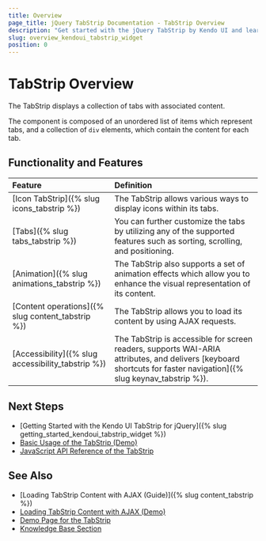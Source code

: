 ```yaml
---
title: Overview
page_title: jQuery TabStrip Documentation - TabStrip Overview
description: "Get started with the jQuery TabStrip by Kendo UI and learn how to initialize the widget and use its events."
slug: overview_kendoui_tabstrip_widget
position: 0
---
```


# TabStrip Overview

The TabStrip displays a collection of tabs with associated content.

The component is composed of an unordered list of items which represent tabs, and a collection of `div` elements, which contain the content for each tab.

## Functionality and Features

|Feature|Definition
|:---   |:---
|[Icon TabStrip]({% slug icons_tabstrip %}) | The TabStrip allows various ways to display icons within its tabs.
|[Tabs]({% slug tabs_tabstrip %}) | You can further customize the tabs by utilizing any of the supported features such as sorting, scrolling, and positioning.
|[Animation]({% slug animations_tabstrip %}) | The TabStrip also supports a set of animation effects which allow you to enhance the visual representation of its content.
|[Content operations]({% slug content_tabstrip %}) | The TabStrip allows you to load its content by using AJAX requests.
|[Accessibility]({% slug accessibility_tabstrip %}) | The TabStrip is accessible for screen readers, supports WAI-ARIA attributes, and delivers [keyboard shortcuts for faster navigation]({% slug keynav_tabstrip %}).

## Next Steps 

* [Getting Started with the Kendo UI TabStrip for jQuery]({% slug getting_started_kendoui_tabstrip_widget %})
* [Basic Usage of the TabStrip (Demo)](https://demos.telerik.com/kendo-ui/tabstrip/index)
* [JavaScript API Reference of the TabStrip](/api/javascript/ui/tabstrip)

## See Also

* [Loading TabStrip Content with AJAX (Guide)]({% slug content_tabstrip %})
* [Loading TabStrip Content with AJAX (Demo)](https://demos.telerik.com/kendo-ui/tabstrip/ajax)
* [Demo Page for the TabStrip](https://demos.telerik.com/kendo-ui/tabstrip/index)
* [Knowledge Base Section](/knowledge-base)

